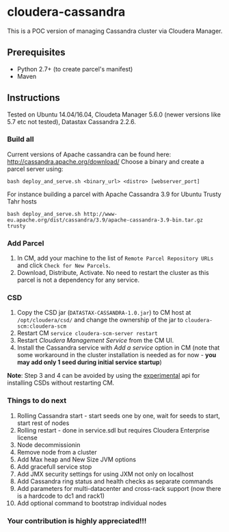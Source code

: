 # cloudera-cassandra

This is a POC version of managing Cassandra cluster via Cloudera Manager. 

## Prerequisites

* Python 2.7+ (to create parcel's manifest)
* Maven

## Instructions
Tested on Ubuntu 14.04/16.04, Cloudeta Manager 5.6.0 (newer versions like 5.7 etc not tested), Datastax Cassandra 2.2.6.

### Build all
Current versions of Apache cassandra can be found here: http://cassandra.apache.org/download/
Choose a binary and create a parcel server using:
```
bash deploy_and_serve.sh <binary_url> <distro> [webserver_port]
```

For instance building a parcel with Apache Cassandra 3.9 for Ubuntu Trusty Tahr hosts
```
bash deploy_and_serve.sh http://www-eu.apache.org/dist/cassandra/3.9/apache-cassandra-3.9-bin.tar.gz trusty
```

### Add Parcel
1. In CM, add your machine to the list of `Remote Parcel Repository URLs` and click `Check for New Parcels`.
1. Download, Distribute, Activate. No need to restart the cluster as this parcel is not a dependency for any service.

### CSD
1. Copy the CSD jar (`DATASTAX-CASSANDRA-1.0.jar`) to CM host at `/opt/cloudera/csd/` and change the ownership of the jar to `﻿cloudera-scm:cloudera-scm`
1. Restart CM `service cloudera-scm-server restart`
1. Restart _Cloudera Management Service_ from the CM UI.
1. Install the Cassandra service with _Add a service_ option in CM (note that some workaround in the cluster installation is needed as for now - **you may add only 1 seed during initial service startup**)

**Note**: Step 3 and 4 can be avoided by using the 
[experimental](https://github.com/cloudera/cm_ext/wiki/CSD-Developer-Tricks-and-Tools#partial-installation-development-mode-only) api for installing CSDs without restarting CM.

### Things to do next

1. Rolling Cassandra start - start seeds one by one, wait for seeds to start, start rest of nodes
2. Rolling restart - done in service.sdl but requires Cloudera Enterprise license
3. Node decommissionin
4. Remove node from a cluster
5. Add Max heap and New Size JVM options
6. Add gracefull service stop
7. Add JMX security settings for using JXM not only on localhost
8. Add Cassandra ring status and health checks as separate commands
9. Add parameters for multi-datacenter and cross-rack support (now there is a hardcode to dc1 and rack1)
10. Add optional command to bootstrap individual nodes
 
### Your contribution is highly appreciated!!!
